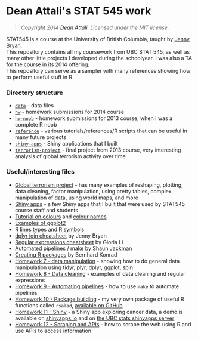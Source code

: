 # Dean Attali's STAT 545 work

> *Copyright 2014 [Dean Attali](http://deanattali.com). Licensed under the MIT license.*

STAT545 is a course at the University of British Columbia, taught by [Jenny Bryan](https://twitter.com/jennybryan).  
This repository contains all my coursework from UBC STAT 545, as well as many other little projects I developed during the schoolyear.  I was also a TA for the course in its 2014 offering.   
This repository can serve as a sampler with many references showing how to perform useful stuff in R.

### Directory structure
- [`data`](./data) - data files
- [`hw`](./hw) - homework submissions for 2014 course
- [`hw-noob`](./hw-noob) - homework submissions for 2013 course, when I was a complete R noob
- [`reference`](./reference) - various tutorials/references/R scripts that can be useful in many future projects  
- [`shiny-apps`](./shiny-apps) - Shiny applications that I built
- [`terrorism-project`](./terrorism-project) - final project from 2013 course, very interesting analysis of global terrorism activity over time

### Useful/interesting files
- [Global terrorism project](./terrorism-project/report.md) - has many examples of reshaping, plotting, data cleaning, factor manipulation, using pretty tables, complex manipulation of data, using world maps, and more  
- [Shiny apps](./shiny-apps) - a few Shiny apps that I built that were used by STAT545 course staff and students
- [Tutorial on colours](./reference/colours/colours.md) and [colour names](./reference/colours/colors_black_bg.pdf)   
- [Examples of ggplot2](./reference/ggplot2/ggplot2.md)
- [R lines types](./reference/r_line_types.png) and [R symbols](./reference/r_symbols.png)
- [dplyr join cheatsheet](./reference/dplyr_join_cheatsheet/dplyr_join_cheatsheet.md) by Jenny Bryan 	
- [Regular expressions cheatsheet](./reference/regex/regularExpressions.md) by Gloria Li 
- [Automated pipelines / make](./reference/make/slides.md) by Shaun Jackman
- [Creating R packages](./reference/packages/packages.md) by Bernhard Konrad  
- [Homework 7 - data manipulation](./hw/hw07_data-manipulation-tidyr-dplyr-join-ggplot-ddply-spin#readme) - showing how to do general data manipulation using tidyr, plyr, dplyr, ggplot, spin
- [Homework 8 - Data cleaning](./hw/hw08_data-cleaning-regex#readme) - examples of data cleaning and regular expressions  
- [Homework 9 - Automating pipelines](./hw/hw09_pipelines-make#readme) - how to use `make` to automate pipelines
- [Homework 10 - Package building](./hw/hw10_packages#readme) - my very own package of useful R functions called `rsalad`, [available on GitHub](https://github.com/daattali/rsalad)  
- [Homework 11 - Shiny](./hw/hw11_shiny-app#readme) - a Shiny app exploring cancer data, a demo is available on [shinyapps.io](https://daattali.shinyapps.io/cancer-data/) and on
[the UBC stats shinyapps server](http://shinyapps.stat.ubc.ca/daattali/cancer-data/)  
- [Homework 12 - Scraping and APIs](./hw/hw12_web-scraping-api#readme) - how to scrape the web using R and use APIs to access information
